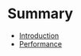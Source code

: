 # Summary

- [Introduction](./introduction/introduction.md)
- [Performance](./performance/performance.md)
